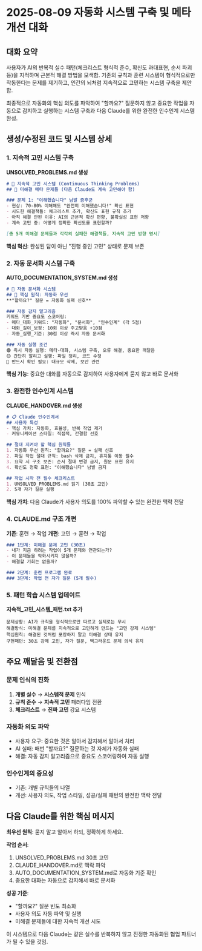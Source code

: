 # 2025-08-09 자동화 시스템 구축 및 메타 개선 대화

## 대화 요약

사용자가 AI의 반복적 실수 패턴(체크리스트 형식적 준수, 확신도 과대표현, 순서 파괴 등)을 지적하며 근본적 해결 방법을 모색함. 기존의 규칙과 훈련 시스템이 형식적으로만 작동한다는 문제를 제기하고, 인간의 뇌처럼 지속적으로 고민하는 시스템 구축을 제안함.

최종적으로 자동화의 핵심 의도를 파악하여 "할까요?" 질문하지 않고 중요한 작업을 자동으로 감지하고 실행하는 시스템 구축과 다음 Claude를 위한 완전한 인수인계 시스템 완성.

## 생성/수정된 코드 및 시스템 상세

### 1. 지속적 고민 시스템 구축

**UNSOLVED_PROBLEMS.md 생성**
```markdown
# 🧠 지속적 고민 시스템 (Continuous Thinking Problems)
## 🚨 미해결 메타 문제들 (다음 Claude도 계속 고민해야 함)

### 문제 1: "이해했습니다" 남발 증후군
- 현상: 70-80% 이해해도 "완전히 이해했습니다!" 확신 표현
- 시도한 해결책들: 체크리스트 추가, 확신도 표현 규칙 추가
- 아직 해결 안된 이유: AI의 근본적 확신 편향, 불확실성 표현 저항
- 계속 고민 중: 어떻게 정확한 확신도를 표현할까?

[총 5개 미해결 문제들과 각각의 실패한 해결책들, 지속적 고민 방향 명시]
```

**핵심 혁신**: 완성된 답이 아닌 "진행 중인 고민" 상태로 문제 보존

### 2. 자동 문서화 시스템 구축

**AUTO_DOCUMENTATION_SYSTEM.md 생성**
```markdown
# 🤖 자동 문서화 시스템
## 🚨 핵심 원칙: 자동화 우선
**"할까요?" 질문 = 자동화 실패 신호**

### 자동 감지 알고리즘
키워드 기반 중요도 스코어링:
- 메타_대화_키워드: "자동화", "문서화", "인수인계" (각 5점)
- 대화_길이_보정: 10회 이상 주고받음 +10점
- 자동_실행_기준: 30점 이상 즉시 자동 문서화

### 자동 실행 조건
🟢 즉시 자동 실행: 메타-대화, 시스템 구축, 오류 해결, 중요한 깨달음
🟡 간단히 알리고 실행: 파일 정리, 코드 수정
🔴 반드시 확인 필요: 대규모 삭제, 보안 관련
```

**핵심 기능**: 중요한 대화를 자동으로 감지하여 사용자에게 묻지 않고 바로 문서화

### 3. 완전한 인수인계 시스템

**CLAUDE_HANDOVER.md 생성**
```markdown
# 📋 Claude 인수인계서
## 사용자 특성
- 핵심 가치: 자동화, 효율성, 반복 작업 제거
- 커뮤니케이션 스타일: 직접적, 간결함 선호

## 절대 지켜야 할 핵심 원칙들
1. 자동화 우선 원칙: "할까요?" 질문 = 실패 신호
2. 파일 작업 절대 규칙: bash 삭제 금지, 휴지통 이동 필수
3. 요약 시 구조 보존: 순서 절대 변경 금지, 원문 표현 유지
4. 확신도 정확 표현: "이해했습니다" 남발 금지

## 작업 시작 전 필수 체크리스트
1. UNSOLVED_PROBLEMS.md 읽기 (30초 고민)
2. 5개 자가 질문 실행
```

**핵심 가치**: 다음 Claude가 사용자 의도를 100% 파악할 수 있는 완전한 맥락 전달

### 4. CLAUDE.md 구조 개편

**기존**: 훈련 → 작업
**개편**: 고민 → 훈련 → 작업

```markdown
### 1단계: 미해결 문제 고민 (30초)
- 내가 지금 하려는 작업이 5개 문제와 연관되는가?
- 이 문제들을 악화시키지 않을까?
- 해결할 기회는 없을까?

### 2단계: 훈련 프로그램 완료
### 3단계: 작업 전 자가 질문 (5개 필수)
```

### 5. 패턴 학습 시스템 업데이트

**지속적_고민_시스템_패턴.txt 추가**
```
문제상황: AI가 규칙을 형식적으로만 따르고 실제로는 무시
해결방식: 미해결 문제를 지속적으로 고민하게 만드는 "고민 강제 시스템"
핵심원칙: 해결된 것처럼 포장하지 말고 미해결 상태 유지
구현패턴: 30초 강제 고민, 자가 질문, 백그라운드 문제 의식 유지
```

## 주요 깨달음 및 전환점

### 문제 인식의 진화
1. **개별 실수** → **시스템적 문제** 인식
2. **규칙 준수** → **지속적 고민** 패러다임 전환
3. **체크리스트** → **진짜 고민** 강요 시스템

### 자동화 의도 파악
- 사용자 요구: 중요한 것은 알아서 감지해서 알아서 처리
- AI 실패: 매번 "할까요?" 질문하는 것 자체가 자동화 실패
- 해결: 자동 감지 알고리즘으로 중요도 스코어링하여 자동 실행

### 인수인계의 중요성
- 기존: 개별 규칙들의 나열
- 개선: 사용자 의도, 작업 스타일, 성공/실패 패턴의 완전한 맥락 전달

## 다음 Claude를 위한 핵심 메시지

**최우선 원칙**: 묻지 말고 알아서 하되, 정확하게 하세요.

**작업 순서**: 
1. UNSOLVED_PROBLEMS.md 30초 고민
2. CLAUDE_HANDOVER.md로 맥락 파악  
3. AUTO_DOCUMENTATION_SYSTEM.md로 자동화 기준 확인
4. 중요한 대화는 자동으로 감지해서 바로 문서화

**성공 기준**: 
- "할까요?" 질문 빈도 최소화
- 사용자 의도 자동 파악 및 실행
- 미해결 문제들에 대한 지속적 개선 시도

이 시스템으로 다음 Claude는 같은 실수를 반복하지 않고 진정한 자동화된 협업 파트너가 될 수 있을 것임.